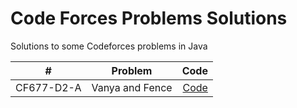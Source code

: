 # Code Forces Problems Solutions
Solutions to some Codeforces problems in Java

| #        | Problem          | Code|
| ------------- |:-------------:| -----:|
|CF677-D2-A| Vanya and Fence|[Code](https://github.com/yrezzat/Codeforces-Problems-Solutions/blob/master/src/Problems/vanyaAndFence.java)|
